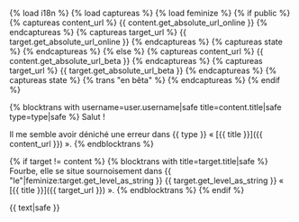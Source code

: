{% load i18n %}
{% load captureas %}
{% load feminize %}
{% if public %}
    {% captureas content_url %} {{ content.get_absolute_url_online }} {% endcaptureas %}
    {% captureas target_url %} {{ target.get_absolute_url_online }} {% endcaptureas %}
    {% captureas state %} {% endcaptureas %}
{% else %}
    {% captureas content_url %} {{ content.get_absolute_url_beta }} {% endcaptureas %}
    {% captureas target_url %} {{ target.get_absolute_url_beta }} {% endcaptureas %}
    {% captureas state %} {% trans "en bêta" %} {% endcaptureas %}
{% endif %}



{% blocktrans with username=user.username|safe title=content.title|safe type=type|safe %}
Salut !

Il me semble avoir déniché une erreur dans {{ type }}
« [{{ title }}]({{ content_url }}) ».
{% endblocktrans %}

{% if target != content %}
{% blocktrans with title=target.title|safe %}
Fourbe, elle se situe sournoisement dans 
{{ "le"|feminize:target.get_level_as_string }} {{ target.get_level_as_string }} 
« [{{ title }}]({{ target_url }}) ».
{% endblocktrans %}
{% endif %}

{{ text|safe }}
